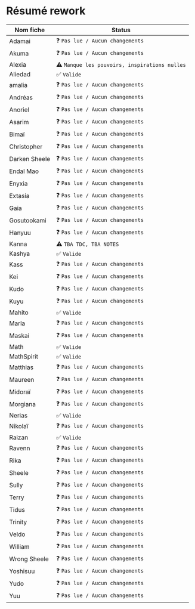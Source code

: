 # Résumé rework

| Nom fiche | Status |
| --- | ----------- |
| Adamai | ❓ `Pas lue / Aucun changements` |
| Akuma | ❓ `Pas lue / Aucun changements` |
| Alexia | ⚠ `Manque les pouvoirs, inspirations nulles` |
| Aliedad | ✅ `Valide` |
| amalia | ❓ `Pas lue / Aucun changements` |
| Andréas | ❓ `Pas lue / Aucun changements` |
| Anoriel | ❓ `Pas lue / Aucun changements` |
| Asarim | ❓ `Pas lue / Aucun changements` |
| Bimaï | ❓ `Pas lue / Aucun changements` |
| Christopher | ❓ `Pas lue / Aucun changements` |
| Darken Sheele | ❓ `Pas lue / Aucun changements` |
| Endal Mao | ❓ `Pas lue / Aucun changements` |
| Enyxia | ❓ `Pas lue / Aucun changements` |
| Extasia | ❓ `Pas lue / Aucun changements` |
| Gaia | ❓ `Pas lue / Aucun changements` |
| Gosutookami | ❓ `Pas lue / Aucun changements` |
| Hanyuu | ❓ `Pas lue / Aucun changements` |
| Kanna | ⚠ `TBA TDC, TBA NOTES` |
| Kashya | ✅ `Valide` |
| Kass | ❓ `Pas lue / Aucun changements` |
| Kei | ❓ `Pas lue / Aucun changements` |
| Kudo | ❓ `Pas lue / Aucun changements` |
| Kuyu | ❓ `Pas lue / Aucun changements` |
| Mahito | ✅ `Valide` |
| Marla | ❓ `Pas lue / Aucun changements` |
| Maskai | ❓ `Pas lue / Aucun changements` |
| Math | ✅ `Valide` |
| MathSpirit | ✅ `Valide` |
| Matthias | ❓ `Pas lue / Aucun changements` |
| Maureen | ❓ `Pas lue / Aucun changements` |
| Midoraï | ❓ `Pas lue / Aucun changements` |
| Morgiana | ❓ `Pas lue / Aucun changements` |
| Nerias | ✅ `Valide` |
| Nikolaï | ❓ `Pas lue / Aucun changements` |
| Raizan | ✅ `Valide` |
| Ravenn | ❓ `Pas lue / Aucun changements` |
| Rika | ❓ `Pas lue / Aucun changements` |
| Sheele | ❓ `Pas lue / Aucun changements` |
| Sully | ❓ `Pas lue / Aucun changements` |
| Terry | ❓ `Pas lue / Aucun changements` |
| Tidus | ❓ `Pas lue / Aucun changements` |
| Trinity | ❓ `Pas lue / Aucun changements` |
| Veldo | ❓ `Pas lue / Aucun changements` |
| William | ❓ `Pas lue / Aucun changements` |
| Wrong Sheele | ❓ `Pas lue / Aucun changements` |
| Yoshisuu | ❓ `Pas lue / Aucun changements` |
| Yudo | ❓ `Pas lue / Aucun changements` |
| Yuu | ❓ `Pas lue / Aucun changements` |
